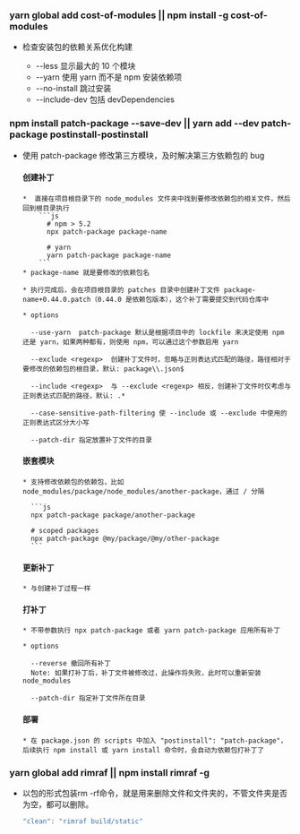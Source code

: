 ### yarn global add cost-of-modules || npm install -g cost-of-modules

- 检查安装包的依赖关系优化构建

  - --less 显示最大的 10 个模块
  - --yarn 使用 yarn 而不是 npm 安装依赖项
  - --no-install 跳过安装
  - --include-dev 包括 devDependencies

### npm install patch-package --save-dev || yarn add --dev patch-package postinstall-postinstall

- 使用 patch-package 修改第三方模块，及时解决第三方依赖包的 bug

  #### 创建补丁

      *  直接在项目根目录下的 node_modules 文件夹中找到要修改依赖包的相关文件，然后回到根目录执行
          ```js
            # npm > 5.2
            npx patch-package package-name

            # yarn
            yarn patch-package package-name
          ```
      * package-name 就是要修改的依赖包名

      * 执行完成后，会在项目根目录的 patches 目录中创建补丁文件 package-name+0.44.0.patch（0.44.0 是依赖包版本），这个补丁需要提交到代码仓库中

      * options

        --use-yarn  patch-package 默认是根据项目中的 lockfile 来决定使用 npm 还是 yarn，如果两种都有，则使用 npm，可以通过这个参数启用 yarn

        --exclude <regexp>  创建补丁文件时，忽略与正则表达式匹配的路径，路径相对于要修改的依赖包的根目录，默认: package\\.json$

        --include <regexp>  与 --exclude <regexp> 相反，创建补丁文件时仅考虑与正则表达式匹配的路径，默认: .*

        --case-sensitive-path-filtering 使 --include 或 --exclude 中使用的正则表达式区分大小写

        --patch-dir 指定放置补丁文件的目录

  #### 嵌套模块

      * 支持修改依赖包的依赖包，比如 node_modules/package/node_modules/another-package，通过 / 分隔
      
        ```js
        npx patch-package package/another-package

        # scoped packages
        npx patch-package @my/package/@my/other-package
        ```

  #### 更新补丁

      * 与创建补丁过程一样

  #### 打补丁

      * 不带参数执行 npx patch-package 或者 yarn patch-package 应用所有补丁

      * options 

        --reverse 撤回所有补丁  
        Note: 如果打补丁后，补丁文件被修改过，此操作将失败，此时可以重新安装 node_modules

        --patch-dir 指定补丁文件所在目录

  #### 部署

      * 在 package.json 的 scripts 中加入 "postinstall": "patch-package"，后续执行 npm install 或 yarn install 命令时，会自动为依赖包打补丁了




### yarn global add rimraf || npm install rimraf -g

- 以包的形式包装rm -rf命令，就是用来删除文件和文件夹的，不管文件夹是否为空，都可以删除。

  ```js
  "clean": "rimraf build/static"
  ```